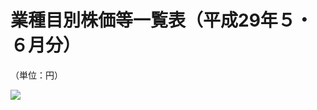 # 業種目別株価等一覧表（平成29年５・６月分）

（単位：円）

![](https://www.nta.go.jp/tmp/917bc1a4-2cf9-4b02-99b5-e9a50d67e6ed/images/1937ecbb5780c8420ad0dd096f857a854a241520bf942b71686157654d17365c.jpg)